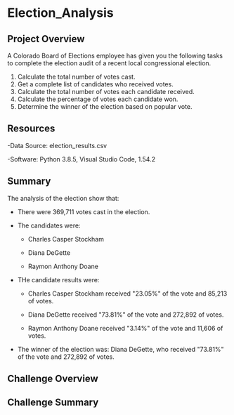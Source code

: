 # Election_Analysis

## Project Overview

A Colorado Board of Elections employee has given you the following tasks to complete the election audit of a recent local congressional election.

1. Calculate the total number of votes cast.
2. Get a complete list of candidates who received votes. 
3. Calculate the total number of votes each candidate received.
4. Calculate the percentage of votes each candidate won. 
5. Determine the winner of the election based on popular vote.

## Resources

-Data Source: election_results.csv

-Software: Python 3.8.5, Visual Studio Code, 1.54.2

## Summary

The analysis of the election show that:

- There were 369,711 votes cast in the election.

- The candidates were:

    - Charles Casper Stockham

    - Diana DeGette

    - Raymon Anthony Doane

- THe candidate results were:

    - Charles Casper Stockham received "23.05%" of the vote and 85,213 of votes.

    - Diana DeGette received "73.81%" of the vote and 272,892 of votes.

    - Raymon Anthony Doane received "3.14%" of the vote and 11,606 of votes.


- The winner of the election was:
    Diana DeGette, who received "73.81%" of the vote and 272,892 of votes.

## Challenge Overview

## Challenge Summary
